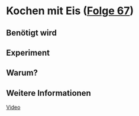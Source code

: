 # Kochen mit Eis ([Folge 67](http://minkorrekt.de/minkorrekt-folge-67-fleischgutschein/))

## Benötigt wird


## Experiment


## Warum?

## Weitere Informationen

[Video](https://youtu.be/R6gfp0aB2k8)